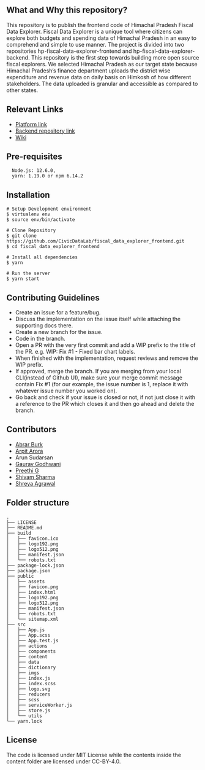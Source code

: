 
What and Why this repository?
-----------------------------
This repository is to publish the frontend code of Himachal Pradesh Fiscal Data Explorer. Fiscal Data Explorer is a unique tool where citizens can explore both budgets and spending data of Himachal Pradesh in an easy to comprehend and simple to use manner. The project is divided into two repositories hp-fiscal-data-explorer-frontend and hp-fiscal-data-explorer-backend. This repository is the first step towards building more open source fiscal explorers. We selected Himachal Pradesh as our target state because Himachal Pradesh’s finance department uploads the district wise expenditure and revenue data on daily basis on Himkosh of how different stakeholders. The data uploaded is granular and accessible as compared to other states.

Relevant Links
--------------
* [Platform link](https://hp.openbudgetsindia.org/#/)
* [Backend repository link](https://github.com/CivicDataLab/hp-fiscal-data-explorer-backend)
* [Wiki](https://github.com/CivicDataLab/hp-fiscal-data-explorer-backend/wiki)

Pre-requisites
--------------

```
  Node.js: 12.6.0, 
  yarn: 1.19.0 or npm 6.14.2
```

Installation
--------------

```
# Setup Development environment
$ virtualenv env  
$ source env/bin/activate

# Clone Repository
$ git clone https://github.com/CivicDataLab/fiscal_data_explorer_frontend.git
$ cd fiscal_data_explorer_frontend

# Install all dependencies
$ yarn

# Run the server
$ yarn start

```

Contributing Guidelines
-----------------------
 * Create an issue for a feature/bug.
 * Discuss the implementation on the issue itself while attaching the supporting docs there.
 * Create a new branch for the issue.
 * Code in the branch.
 * Open a PR with the very first commit and add a WIP prefix to the title of the PR. e.g. WIP: Fix #1 - Fixed bar chart labels.
 * When finished with the implementation, request reviews and remove the WIP prefix.
 * If approved, merge the branch. If you are merging from your local CLI(instead of Github UI), make sure your merge commit message contain Fix #1 (for our          example, the issue number is 1, replace it with whatever issue number you worked on).
 * Go back and check if your issue is closed or not, if not just close it with a reference to the PR which closes it and then go ahead and delete the                branch.
  
## Contributors
- [Abrar Burk](https://github.com/silvergravel)
- [Arpit Arora](https://github.com/TheDataAreClean)
- Arun Sudarsan
- [Gaurav Godhwani](https://github.com/gggodhwani)
- [Preethi G](https://github.com/preethical)
- [Shivam Sharma](https://github.com/shivamragnar)
- [Shreya Agrawal](https://github.com/shreyaagrawal0809)

Folder structure
----------------

```
.
├── LICENSE
├── README.md
├── build
│   ├── favicon.ico
│   ├── logo192.png
│   ├── logo512.png
│   ├── manifest.json
│   └── robots.txt
├── package-lock.json
├── package.json
├── public
│   ├── assets
│   ├── favicon.png
│   ├── index.html
│   ├── logo192.png
│   ├── logo512.png
│   ├── manifest.json
│   ├── robots.txt
│   └── sitemap.xml
├── src
│   ├── App.js
│   ├── App.scss
│   ├── App.test.js
│   ├── actions
│   ├── components
│   ├── content
│   ├── data
│   ├── dictionary
│   ├── imgs
│   ├── index.js
│   ├── index.scss
│   ├── logo.svg
│   ├── reducers
│   ├── scss
│   ├── serviceWorker.js
│   ├── store.js
│   └── utils
└── yarn.lock
```
License
-------
The code is licensed under MIT License while the contents inside the content folder are licensed under CC-BY-4.0.
